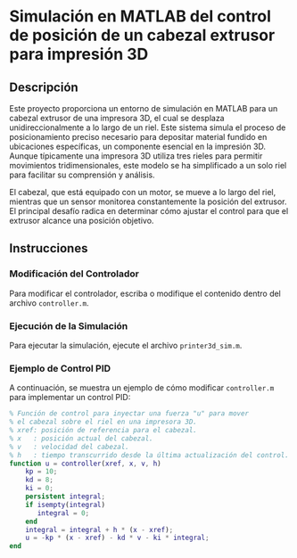 # Simulación en MATLAB del control de posición de un cabezal extrusor para impresión 3D

## Descripción

Este proyecto proporciona un entorno de simulación en MATLAB para un cabezal extrusor de una impresora 3D, el cual se desplaza unidireccionalmente a lo largo de un riel. Este sistema simula el proceso de posicionamiento preciso necesario para depositar material fundido en ubicaciones específicas, un componente esencial en la impresión 3D. Aunque típicamente una impresora 3D utiliza tres rieles para permitir movimientos tridimensionales, este modelo se ha simplificado a un solo riel para facilitar su comprensión y análisis.

El cabezal, que está equipado con un motor, se mueve a lo largo del riel, mientras que un sensor monitorea constantemente la posición del extrusor. El principal desafío radica en determinar cómo ajustar el control para que el extrusor alcance una posición objetivo.

## Instrucciones

### Modificación del Controlador

Para modificar el controlador, escriba o modifique el contenido dentro del archivo `controller.m`.

### Ejecución de la Simulación

Para ejecutar la simulación, ejecute el archivo `printer3d_sim.m`.

### Ejemplo de Control PID

A continuación, se muestra un ejemplo de cómo modificar `controller.m` para implementar un control PID:

```matlab
% Función de control para inyectar una fuerza "u" para mover
% el cabezal sobre el riel en una impresora 3D.
% xref: posición de referencia para el cabezal.
% x   : posición actual del cabezal.
% v   : velocidad del cabezal.
% h   : tiempo transcurrido desde la última actualización del control.
function u = controller(xref, x, v, h)
    kp = 10;
    kd = 8;
    ki = 0;
    persistent integral;
    if isempty(integral)
       integral = 0; 
    end
    integral = integral + h * (x - xref);
    u = -kp * (x - xref) - kd * v - ki * integral;
end
